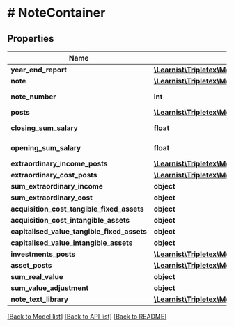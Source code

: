 # # NoteContainer

## Properties

Name | Type | Description | Notes
------------ | ------------- | ------------- | -------------
**year_end_report** | [**\Learnist\Tripletex\Model\YearEndReport**](YearEndReport.md) |  | [optional]
**note** | [**\Learnist\Tripletex\Model\YearEndReportNote**](YearEndReportNote.md) |  | [optional]
**note_number** | **int** |  | [optional] [readonly]
**posts** | [**\Learnist\Tripletex\Model\YearEndReportNoteData[]**](YearEndReportNoteData.md) |  | [optional]
**closing_sum_salary** | **float** |  | [optional] [readonly]
**opening_sum_salary** | **float** |  | [optional] [readonly]
**extraordinary_income_posts** | [**\Learnist\Tripletex\Model\ExtraordinaryIncomeAndCost[]**](ExtraordinaryIncomeAndCost.md) |  | [optional]
**extraordinary_cost_posts** | [**\Learnist\Tripletex\Model\ExtraordinaryIncomeAndCost[]**](ExtraordinaryIncomeAndCost.md) |  | [optional]
**sum_extraordinary_income** | **object** |  | [optional]
**sum_extraordinary_cost** | **object** |  | [optional]
**acquisition_cost_tangible_fixed_assets** | **object** |  | [optional]
**acquisition_cost_intangible_assets** | **object** |  | [optional]
**capitalised_value_tangible_fixed_assets** | **object** |  | [optional]
**capitalised_value_intangible_assets** | **object** |  | [optional]
**investments_posts** | [**\Learnist\Tripletex\Model\GroupInvestment[]**](GroupInvestment.md) |  | [optional]
**asset_posts** | [**\Learnist\Tripletex\Model\FinacialInstrumentAsset[]**](FinacialInstrumentAsset.md) |  | [optional]
**sum_real_value** | **object** |  | [optional]
**sum_value_adjustment** | **object** |  | [optional]
**note_text_library** | [**\Learnist\Tripletex\Model\NoteTextLibrary[]**](NoteTextLibrary.md) |  | [optional]

[[Back to Model list]](../../README.md#models) [[Back to API list]](../../README.md#endpoints) [[Back to README]](../../README.md)
